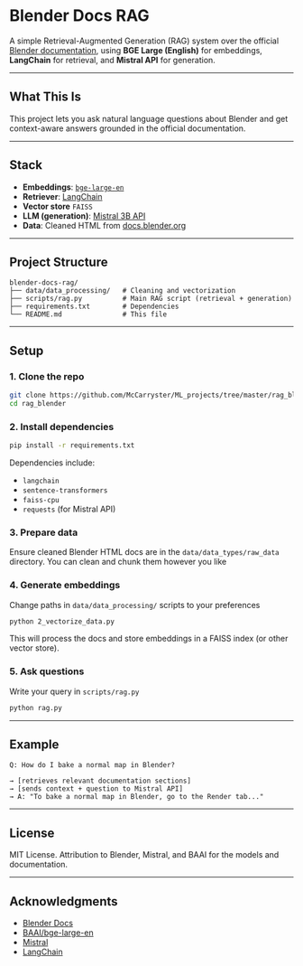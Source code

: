 # Blender Docs RAG

A simple Retrieval-Augmented Generation (RAG) system over the official [Blender documentation](https://docs.blender.org/), using **BGE Large (English)** for embeddings, **LangChain** for retrieval, and **Mistral API** for generation.

---

## What This Is

This project lets you ask natural language questions about Blender and get context-aware answers grounded in the official documentation.

---

## Stack

- **Embeddings**: [`bge-large-en`](https://huggingface.co/BAAI/bge-large-en)
- **Retriever**: [LangChain](https://github.com/langchain-ai/langchain)
- **Vector store** `FAISS`
- **LLM (generation)**: [Mistral 3B API](https://mistral.ai/)
- **Data**: Cleaned HTML from [docs.blender.org](https://docs.blender.org/)

---

## Project Structure

```
blender-docs-rag/
├── data/data_processing/   # Cleaning and vectorization
├── scripts/rag.py          # Main RAG script (retrieval + generation)
├── requirements.txt        # Dependencies
└── README.md               # This file
```

---

## Setup

### 1. Clone the repo

```bash
git clone https://github.com/McCarryster/ML_projects/tree/master/rag_blender
cd rag_blender
```

### 2. Install dependencies

```bash
pip install -r requirements.txt
```

Dependencies include:

- `langchain`
- `sentence-transformers`
- `faiss-cpu`
- `requests` (for Mistral API)

### 3. Prepare data

Ensure cleaned Blender HTML docs are in the `data/data_types/raw_data` directory. You can clean and chunk them however you like

### 4. Generate embeddings

Change paths in `data/data_processing/` scripts to your preferences

```bash
python 2_vectorize_data.py
```

This will process the docs and store embeddings in a FAISS index (or other vector store).

### 5. Ask questions

Write your query in `scripts/rag.py`

```bash
python rag.py
```

---

## Example

```text
Q: How do I bake a normal map in Blender?

→ [retrieves relevant documentation sections]
→ [sends context + question to Mistral API]
→ A: "To bake a normal map in Blender, go to the Render tab..."
```

---

## License

MIT License. Attribution to Blender, Mistral, and BAAI for the models and documentation.

---

## Acknowledgments

- [Blender Docs](https://docs.blender.org/)
- [BAAI/bge-large-en](https://huggingface.co/BAAI/bge-large-en)
- [Mistral](https://mistral.ai/)
- [LangChain](https://github.com/langchain-ai/langchain)